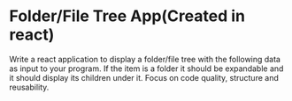 # Folder/File Tree App(Created in react)
Write a react application to display a folder/file tree with the following data as input to your program.
If the item is a folder it should be expandable and it should display its children under it.
Focus on code quality, structure and reusability.
